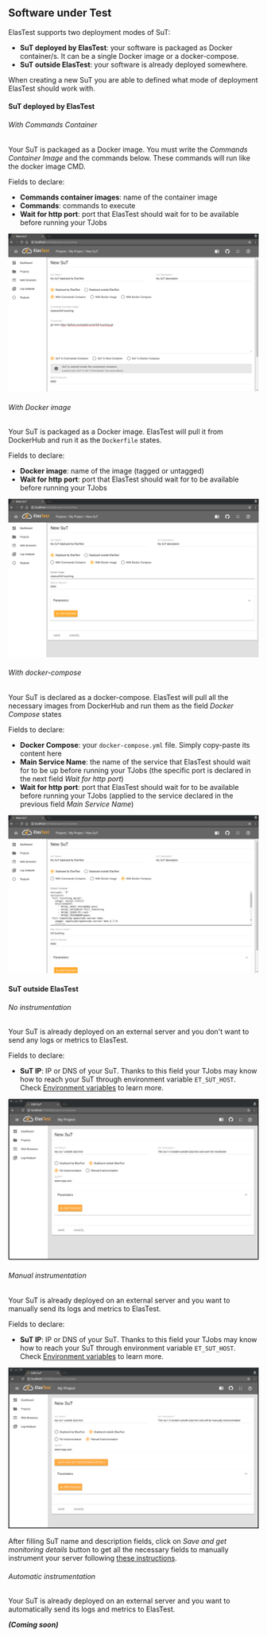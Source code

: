 <div class="range range-xs-left">
<div class="cell-xs-10 cell-lg-6 text-md-left inset-md-right-80 cell-lg-push-1 offset-top-50 offset-lg-top-0">
<h2 id="content" class="h1">Software under Test</h2>
<div class="offset-top-30 offset-md-top-50">
</div>
</div>
</div>

ElasTest supports two deployment modes of SuT:

- **SuT deployed by ElasTest**: your software is packaged as Docker container/s. It can be a single Docker image or a docker-compose.
- **SuT outside ElasTest**: your software is already deployed somewhere.

When creating a new SuT you are able to defined what mode of deployment ElasTest should work with.

<h4 class="holder-subtitle link-top">SuT deployed by ElasTest</h4>

<h6 class="small-subtitle">With Commands Container</h6>

Your SuT is packaged as a Docker image. You must write the *Commands Container Image* and the commands below. These commands will run like the docker image CMD.

Fields to declare:

- **Commands container images**: name of the container image
- **Commands**: commands to execute
- **Wait for http port**: port that ElasTest should wait for to be available before running your TJobs

<p></p>
<div class="docs-gallery inline-block">
    <a data-fancybox="gallery-1" href="/docs/testing/images/docker_image.png"><img class="img-responsive img-wellcome" src="/docs/testing/images/commands_container.png"/></a>
</div>

<h6 class="small-subtitle">With Docker image</h6>

Your SuT is packaged as a Docker image. ElasTest will pull it from DockerHub and run it as the `Dockerfile` states.

Fields to declare:

- **Docker image**: name of the image (tagged or untagged)
- **Wait for http port**: port that ElasTest should wait for to be available before running your TJobs

<p></p>
<div class="docs-gallery inline-block">
    <a data-fancybox="gallery-1" href="/docs/testing/images/docker_image.png"><img class="img-responsive img-wellcome" src="/docs/testing/images/docker_image.png"/></a>
</div>

<h6 class="small-subtitle">With docker-compose</h6>

Your SuT is declared as a docker-compose. ElasTest will pull all the necessary images from DockerHub and run them as the field _Docker Compose_ states

Fields to declare:

- **Docker Compose**: your `docker-compose.yml` file. Simply copy-paste its content here
- **Main Service Name**: the name of the service that ElasTest should wait for to be up before running your TJobs (the specific port is declared in the next field _Wait for http port_)
- **Wait for http port**: port that ElasTest should wait for to be available before running your TJobs (applied to the service declared in the previous field _Main Service Name_)

<p></p>
<div class="docs-gallery inline-block">
    <a data-fancybox="gallery-1" href="/docs/testing/images/docker_compose.png"><img class="img-responsive img-wellcome" src="/docs/testing/images/docker_compose.png"/></a>
</div>

<h4 class="holder-subtitle link-top">SuT outside ElasTest</h4>

<h6 class="small-subtitle">No instrumentation</h6>

Your SuT is already deployed on an external server and you don't want to send any logs or metrics to ElasTest.

Fields to declare:

- **SuT IP**: IP or DNS of your SuT. Thanks to this field your TJobs may know how to reach your SuT through environment variable `ET_SUT_HOST`. Check [Environment variables](/testing/environment-variables) to learn more.

<p></p>
<div class="docs-gallery inline-block">
    <a data-fancybox="gallery-1" href="/docs/testing/images/no_instrumentation.png"><img class="img-responsive img-wellcome" src="/docs/testing/images/no_instrumentation.png"/></a>
</div>

<h6 class="small-subtitle">Manual instrumentation</h6>

Your SuT is already deployed on an external server and you want to manually send its logs and metrics to ElasTest.

Fields to declare:

- **SuT IP**: IP or DNS of your SuT. Thanks to this field your TJobs may know how to reach your SuT through environment variable `ET_SUT_HOST`. Check [Environment variables](/testing/environment-variables) to learn more.

<p></p>
<div class="docs-gallery inline-block">
    <a data-fancybox="gallery-1" href="/docs/testing/images/manual_instrumentation.png"><img class="img-responsive img-wellcome" src="/docs/testing/images/manual_instrumentation.png"/></a>
</div>

After filling SuT name and description fields, click on _Save and get monitoring details_ button to get all the necessary fields to manually instrument your server following [these instructions]().

<h6 class="small-subtitle">Automatic instrumentation</h6>

Your SuT is already deployed on an external server and you want to automatically send its logs and metrics to ElasTest.

***(Coming soon)***

<script src="//code.jquery.com/jquery-3.2.1.min.js"></script>
<link rel="stylesheet" href="https://cdnjs.cloudflare.com/ajax/libs/fancybox/3.2.5/jquery.fancybox.min.css" />
<script src="https://cdnjs.cloudflare.com/ajax/libs/fancybox/3.2.5/jquery.fancybox.min.js"></script>

<script>
var galleries = $('div.docs-gallery');
for (var i = 1; i <= galleries.length; i++) {
    $().fancybox({
    selector : '[data-fancybox="gallery-' + i + '"]',
    infobar : true,
    arrows : false,
    loop: false,
    protect: true,
    transitionEffect: 'slide',
    buttons : [
        'close'
    ],
    clickOutside : 'close',
    clickSlide   : 'close',
  });
}
</script>